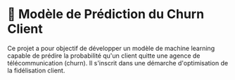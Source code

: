 # 🧠 Modèle de Prédiction du Churn Client

Ce projet a pour objectif de développer un modèle de machine learning capable de prédire la probabilité qu'un client quitte une agence de télécommunication (churn). Il s'inscrit dans une démarche d'optimisation de la fidélisation client.


